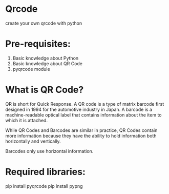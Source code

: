 # Qrcode
create your own qrcode with python
# Pre-requisites:
1. Basic knowledge about Python
2. Basic knowledge about QR Code 
3. pyqrcode module
# What is QR Code?
QR is short for Quick Response. A QR code is a type of matrix barcode first designed in 1994 for the automotive industry in Japan. A barcode is a machine-readable optical label that contains information about the item to which it is attached.

While QR Codes and Barcodes are similar in practice, QR Codes contain more information because they have the ability to hold information both horizontally and vertically.

Barcodes only use horizontal information.
# Required libraries:
pip install pyqrcode
pip install pypng
